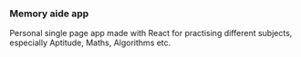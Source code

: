 ### Memory aide app  

Personal single page app made with React for practising different subjects, especially Aptitude, Maths, Algorithms etc.